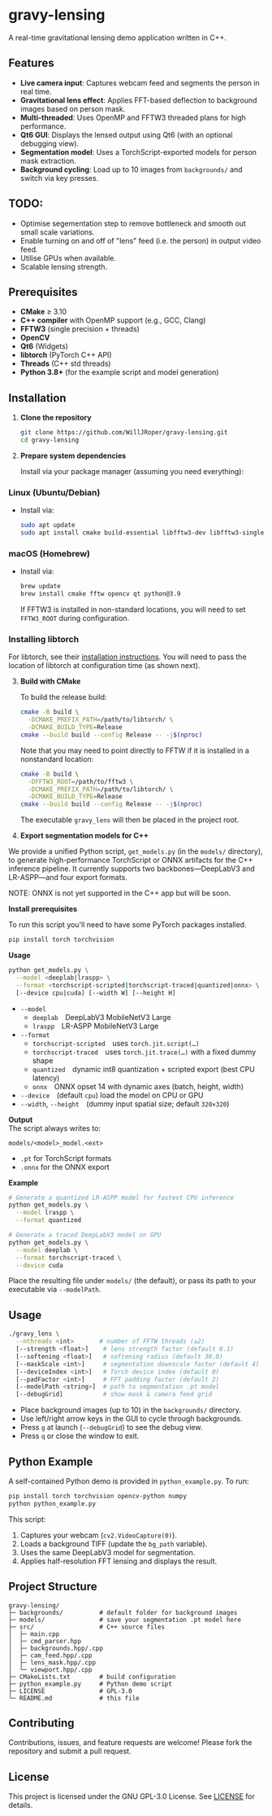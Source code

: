 # gravy-lensing

A real-time gravitational lensing demo application written in C++.

## Features

- **Live camera input**: Captures webcam feed and segments the person in real time.
- **Gravitational lens effect**: Applies FFT-based deflection to background images based on person mask.
- **Multi-threaded**: Uses OpenMP and FFTW3 threaded plans for high performance.
- **Qt6 GUI**: Displays the lensed output using Qt6 (with an optional debugging view).
- **Segmentation model**: Uses a TorchScript-exported models for person mask extraction.
- **Background cycling**: Load up to 10 images from `backgrounds/` and switch via key presses.

## TODO:

- Optimise segementation step to remove bottleneck and smooth out small scale variations.
- Enable turning on and off of "lens" feed (i.e. the person) in output video feed.
- Utilise GPUs when available.
- Scalable lensing strength.

## Prerequisites

- **CMake** ≥ 3.10
- **C++ compiler** with OpenMP support (e.g., GCC, Clang)
- **FFTW3** (single precision + threads)
- **OpenCV**
- **Qt6** (Widgets)
- **libtorch** (PyTorch C++ API)
- **Threads** (C++ std threads)
- **Python 3.8+** (for the example script and model generation)

## Installation

1. **Clone the repository**

   ```bash
   git clone https://github.com/WillJRoper/gravy-lensing.git
   cd gravy-lensing
   ```

2. **Prepare system dependencies**

   Install via your package manager (assuming you need everything):

### Linux (Ubuntu/Debian)

- Install via:
  ```bash
  sudo apt update
  sudo apt install cmake build-essential libfftw3-dev libfftw3-single3 libopencv-dev qt6-base-dev python3 python3-venv python3-pip
  ```

### macOS (Homebrew)

- Install via:

  ```bash
  brew update
  brew install cmake fftw opencv qt python@3.9
  ```

  If FFTW3 is installed in non-standard locations, you will need to set `FFTW3_ROOT` during configuration.

### Installing libtorch

For libtorch, see their [installation instructions](https://pytorch.org/). You will need to pass the location of libtorch at configuration time (as shown next).

3. **Build with CMake**

   To build the release build:

   ```bash
   cmake -B build \
     -DCMAKE_PREFIX_PATH=/path/to/libtorch/ \
     -DCMAKE_BUILD_TYPE=Release
   cmake --build build --config Release -- -j$(nproc)
   ```

   Note that you may need to point directly to FFTW if it is installed in a nonstandard location:

   ```bash
   cmake -B build \
     -DFFTW3_ROOT=/path/to/fftw3 \
     -DCMAKE_PREFIX_PATH=/path/to/libtorch/ \
     -DCMAKE_BUILD_TYPE=Release
   cmake --build build --config Release -- -j$(nproc)
   ```

   The executable `gravy_lens` will then be placed in the project root.

4. **Export segmentation models for C++**

We provide a unified Python script, `get_models.py` (in the `models/` directory), to generate high-performance TorchScript or ONNX artifacts for the C++ inference pipeline. It currently supports two backbones—DeepLabV3 and LR-ASPP—and four export formats.

NOTE: ONNX is not yet supported in the C++ app but will be soon.

**Install prerequisites**

To run this script you'll need to have some PyTorch packages installed.

```bash
pip install torch torchvision
```

**Usage**

```bash
python get_models.py \
  --model <deeplab|lraspp> \
  --format <torchscript-scripted|torchscript-traced|quantized|onnx> \
  [--device cpu|cuda] [--width W] [--height H]
```

- `--model`
  - `deeplab` DeepLabV3 MobileNetV3 Large
  - `lraspp` LR-ASPP MobileNetV3 Large
- `--format`
  - `torchscript-scripted` uses `torch.jit.script(…)`
  - `torchscript-traced` uses `torch.jit.trace(…)` with a fixed dummy shape
  - `quantized` dynamic int8 quantization + scripted export (best CPU latency)
  - `onnx` ONNX opset 14 with dynamic axes (batch, height, width)
- `--device` (default `cpu`) load the model on CPU or GPU
- `--width`, `--height` (dummy input spatial size; default `320×320`)

**Output**  
The script always writes to:

```
models/<model>_model.<ext>
```

- `.pt` for TorchScript formats
- `.onnx` for the ONNX export

**Example**

```bash
# Generate a quantized LR-ASPP model for fastest CPU inference
python get_models.py \
  --model lraspp \
  --format quantized

# Generate a traced DeepLabV3 model on GPU
python get_models.py \
  --model deeplab \
  --format torchscript-traced \
  --device cuda
```

Place the resulting file under `models/` (the default), or pass its path to your executable via `--modelPath`.

## Usage

```bash
./gravy_lens \
  --nthreads <int>       # number of FFTW threads (≥2)
  [--strength <float>]    # lens strength factor (default 0.1)
  [--softening <float>]   # softening radius (default 30.0)
  [--maskScale <int>]     # segmentation downscale factor (default 4)
  [--deviceIndex <int>]   # Torch device index (default 0)
  [--padFactor <int>]     # FFT padding factor (default 2)
  [--modelPath <string>]  # path to segmentation .pt model
  [--debugGrid]           # show mask & camera feed grid
```

- Place background images (up to 10) in the `backgrounds/` directory.
- Use left/right arrow keys in the GUI to cycle through backgrounds.
- Press `g` at launch (`--debugGrid`) to see the debug view.
- Press `q` or close the window to exit.

## Python Example

A self-contained Python demo is provided in `python_example.py`. To run:

```bash
pip install torch torchvision opencv-python numpy
python python_example.py
```

This script:

1. Captures your webcam (`cv2.VideoCapture(0)`).
2. Loads a background TIFF (update the `bg_path` variable).
3. Uses the same DeepLabV3 model for segmentation.
4. Applies half-resolution FFT lensing and displays the result.

## Project Structure

```
gravy-lensing/
├─ backgrounds/          # default folder for background images
├─ models/               # save your segmentation .pt model here
├─ src/                  # C++ source files
│  ├─ main.cpp
│  ├─ cmd_parser.hpp
│  ├─ backgrounds.hpp/.cpp
│  ├─ cam_feed.hpp/.cpp
│  ├─ lens_mask.hpp/.cpp
│  └─ viewport.hpp/.cpp
├─ CMakeLists.txt        # build configuration
├─ python_example.py     # Python demo script
├─ LICENSE               # GPL-3.0
└─ README.md             # this file
```

## Contributing

Contributions, issues, and feature requests are welcome! Please fork the repository and submit a pull request.

## License

This project is licensed under the GNU GPL-3.0 License. See [LICENSE](LICENSE) for details.
